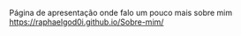 
Página de apresentação onde falo um pouco mais sobre mim
 https://raphaelgod0i.github.io/Sobre-mim/

